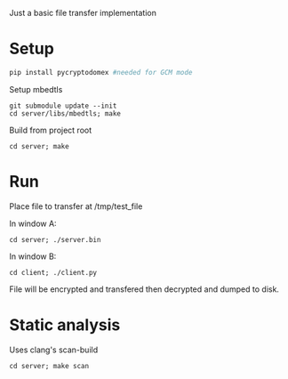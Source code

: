 Just a basic file transfer implementation

# Setup

```python
pip install pycryptodomex #needed for GCM mode
```

Setup mbedtls

```shell
git submodule update --init
cd server/libs/mbedtls; make
```

Build from project root

```shell
cd server; make
```

# Run

Place file to transfer at /tmp/test_file

In window A:

```shell
cd server; ./server.bin
```

In window B:

```shell
cd client; ./client.py
```


File will be encrypted and transfered then decrypted and dumped to disk.


# Static analysis

Uses clang's scan-build

```shell
cd server; make scan
```